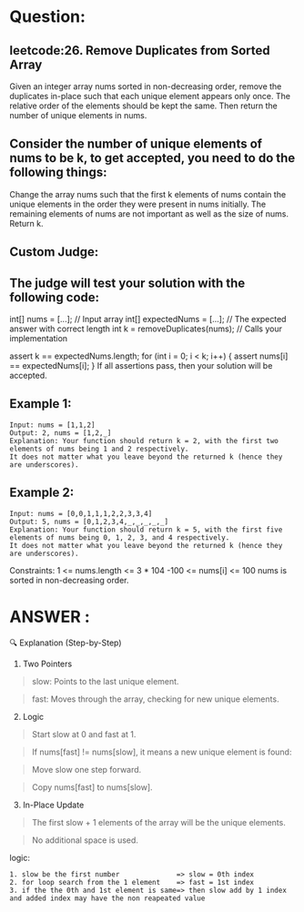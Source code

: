 # Question: 
## leetcode:26. Remove Duplicates from Sorted Array
Given an integer array nums sorted in non-decreasing order, remove the duplicates in-place such that each unique element appears only once. The relative order of the elements should be kept the same. Then return the number of unique elements in nums.
## Consider the number of unique elements of nums to be k, to get accepted, you need to do the following things:
Change the array nums such that the first k elements of nums contain the unique elements in the order they were present in nums initially. The remaining elements of nums are not important as well as the size of nums.
Return k.
## Custom Judge:
## The judge will test your solution with the following code:
int[] nums = [...]; // Input array
int[] expectedNums = [...]; // The expected answer with correct length
int k = removeDuplicates(nums); // Calls your implementation

assert k == expectedNums.length;
for (int i = 0; i < k; i++) {
    assert nums[i] == expectedNums[i];
}
If all assertions pass, then your solution will be accepted.

## Example 1:
```
Input: nums = [1,1,2]
Output: 2, nums = [1,2,_]
Explanation: Your function should return k = 2, with the first two elements of nums being 1 and 2 respectively.
It does not matter what you leave beyond the returned k (hence they are underscores).
```
## Example 2:
```
Input: nums = [0,0,1,1,1,2,2,3,3,4]
Output: 5, nums = [0,1,2,3,4,_,_,_,_,_]
Explanation: Your function should return k = 5, with the first five elements of nums being 0, 1, 2, 3, and 4 respectively.
It does not matter what you leave beyond the returned k (hence they are underscores).
 ```
Constraints:
1 <= nums.length <= 3 * 104
-100 <= nums[i] <= 100
nums is sorted in non-decreasing order.


# ANSWER :

🔍 Explanation (Step-by-Step)
1. Two Pointers
> slow: Points to the last unique element.

> fast: Moves through the array, checking for new unique elements.

2. Logic
> Start slow at 0 and fast at 1.

> If nums[fast] != nums[slow], it means a new unique element is found:

> Move slow one step forward.

> Copy nums[fast] to nums[slow].

3. In-Place Update
> The first slow + 1 elements of the array will be the unique elements.

> No additional space is used.

logic:
```
1. slow be the first number              => slow = 0th index
2. for loop search from the 1 element    => fast = 1st index
3. if the the 0th and 1st element is same=> then slow add by 1 index and added index may have the non reapeated value


```
